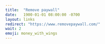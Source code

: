 ```yaml
---
title:  "Remove paywall"
date:   1900-01-01 08:00:00 -0700
layout: links
redirect: "https://www.removepaywall.com/"
wait: 2
emoji: money_with_wings
---
```

